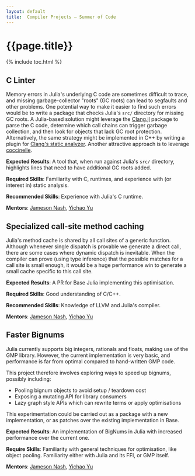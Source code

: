 ```yaml
---
layout: default
title:  Compiler Projects – Summer of Code
---
```


# {{page.title}}

{% include toc.html %}

## C Linter

Memory errors in Julia's underlying C code are sometimes difficult to trace, and missing garbage-collector "roots" (GC roots) can lead to segfaults and other problems. One potential way to make it easier to find such errors would be to write a package that checks Julia's `src/` directory for missing GC roots. A Julia-based solution might leverage the [Clang.jl](https://github.com/ihnorton/Clang.jl) package to parse the C code, determine which call chains can trigger garbage collection, and then look for objects that lack GC root protection. Alternatively, the same strategy might be implemented in C++ by writing a plugin for [Clang's static analyzer](http://clang-analyzer.llvm.org/). Another attractive approach is to leverage [coccinelle](http://coccinelle.lip6.fr/).

**Expected Results**: A tool that, when run against Julia's `src/` directory, highlights lines that need to have additional GC roots added.

**Required Skills**: Familiarity with C, runtimes, and experience with (or interest in) static analysis.

**Recommended Skills**: Experience with Julia's C runtime.

**Mentors**: [Jameson Nash](https://github.com/vtjnash), [Yichao Yu](https://github.com/yuyichao)

## Specialized call-site method caching

Julia's method cache is shared by all call sites of a generic function. Although whenever single dispatch is provable we generate a direct call, there are some cases where dynamic dispatch is inevitable. When the compiler can prove (using type inference) that the possible matches for a call site is small enough, it would be a huge performance win to generate a small cache specific to this call site.

**Expected Results**: A PR for Base Julia implementing this optimisation.

**Required Skills**: Good understanding of C/C++.

**Recommended Skills**: Knowledge of LLVM and Julia's compiler.

**Mentors**: [Jameson Nash](https://github.com/vtjnash), [Yichao Yu](https://github.com/yuyichao)

## Faster Bignums

Julia currently supports big integers, rationals and floats, making use of the GMP library. However, the current implementation is very basic, and performance is far from optimal compared to hand-written GMP code.

This project therefore involves exploring ways to speed up bignums, possibly including:

* Pooling bignum objects to avoid setup / teardown cost
* Exposing a mutating API for library consumers
* Lazy graph style APIs which can rewrite terms or apply optimisations

This experimentation could be carried out as a package with a new implementation, or as patches over the existing implementation in Base.

**Expected Results**: An implementation of BigNums in Julia with increased performance over the current one.

**Require Skills**: Familiarity with general techniques for optimisation, like object pooling. Familiarity either with Julia and its FFI, or GMP itself.

**Mentors**: [Jameson Nash](https://github.com/vtjnash), [Yichao Yu](https://github.com/yuyichao)
